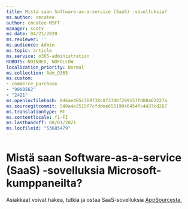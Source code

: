 ```yaml
---
title: Mistä saan Software-as-a-service (SaaS) -sovelluksia?
ms.author: cmcatee
author: cmcatee-MSFT
manager: scotv
ms.date: 04/21/2020
ms.reviewer: ''
ms.audience: Admin
ms.topic: article
ms.service: o365-administration
ROBOTS: NOINDEX, NOFOLLOW
localization_priority: Normal
ms.collection: Adm_O365
ms.custom:
- commerce_purchase
- "9000562"
- "2421"
ms.openlocfilehash: 0d6ae465c769738c87370bf299157fd00a62227a
ms.sourcegitcommit: 540a4e2515f7cfddee65519046454fc4437cd287
ms.translationtype: MT
ms.contentlocale: fi-FI
ms.lasthandoff: 08/01/2021
ms.locfileid: "53685479"
---
```

# <a name="where-do-i-get-software-as-a-service-saas-apps-from-microsoft-partners"></a>Mistä saan Software-as-a-service (SaaS) -sovelluksia Microsoft-kumppaneilta?

Asiakkaat voivat hakea, tutkia ja ostaa SaaS-sovelluksia [AppSourcesta.](https://appsource.microsoft.com)